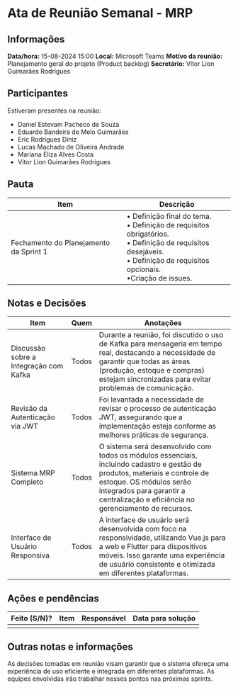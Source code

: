 # Ata de Reunião Semanal - MRP

## Informações

**Data/hora:** 15-08-2024 15:00
**Local:** Microsoft Teams
**Motivo da reunião:** Planejamento geral do projeto (Product backlog)
**Secretário:** Vítor Lion Guimarães Rodrigues

## Participantes

Estiveram presentes na reunião:

- Daniel Estevam Pacheco de Souza
- Eduardo Bandeira de Melo Guimarães
- Eric Rodrigues Diniz
- Lucas Machado de Oliveira Andrade
- Mariana Eliza Alves Costa
- Vítor Lion Guimarães Rodrigues

## Pauta

| Item                                     | Descrição                                                                                                                                                                         |
| ---------------------------------------- | --------------------------------------------------------------------------------------------------------------------------------------------------------------------------------- |
| Fechamento do Planejamento da Sprint 1 | • Definição final do tema. <br>• Definição de requisitos obrigatórios. <br>• Definição de requisitos desejáveis. <br>• Definição de requisitos opcionais. <br>•Criação de issues. |

## Notas e Decisões

| Item                                   | Quem  | Anotações                                                                                                                                                                                                                                   |
| -------------------------------------- | ----- | ------------------------------------------------------------------------------------------------------------------------------------------------------------------------------------------------------------------------------------------- |
| Discussão sobre a Integração com Kafka | Todos | Durante a reunião, foi discutido o uso de Kafka para mensageria em tempo real, destacando a necessidade de garantir que todas as áreas (produção, estoque e compras) estejam sincronizadas para evitar problemas de comunicação.            |
| Revisão da Autenticação via JWT        | Todos | Foi levantada a necessidade de revisar o processo de autenticação JWT, assegurando que a implementação esteja conforme as melhores práticas de segurança.                                                                                   |
| Sistema MRP Completo                   | Todos | O sistema será desenvolvido com todos os módulos essenciais, incluindo cadastro e gestão de produtos, materiais e controle de estoque. OS módulos serão integrados para garantir a centralização e eficiência no gerenciamento de recursos. |
| Interface de Usuário Responsiva        | Todos | A interface de usuário será desenvolvida com foco na responsividade, utilizando Vue.js para a web e Flutter para dispositivos móveis. Isso garante uma experiência de usuário consistente e otimizada em diferentes plataformas.            |

## Ações e pendências

| Feito (S/N)? | Item | Responsável | Data para solução |
| ------------ | ---- | ----------- | ----------------- |
|              |      |             |                   |

## Outras notas e informações

As decisões tomadas em reunião visam garantir que o sistema ofereça uma experiência de uso eficiente e integrada em diferentes plataformas. As equipes envolvidas irão trabalhar nesses pontos nas próximas sprints.
